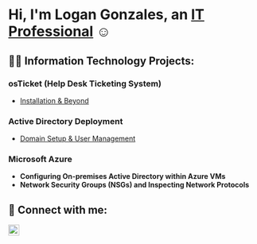 # Hi, I'm Logan Gonzales, an [IT Professional](https://www.linkedin.com/in/coderoad/) ☺

## 👨‍💻 Information Technology Projects:

### osTicket (Help Desk Ticketing System)
- [Installation & Beyond](https://github.com/GrifCodes/osticket-prereqs#osticket-prereqs)

### Active Directory Deployment
- [Domain Setup & User Management](https://github.com/GrifCodes/AzureADemy)

### Microsoft Azure
- **Configuring On-premises Active Directory within Azure VMs**
- **Network Security Groups (NSGs) and Inspecting Network Protocols**

## 🤳 Connect with me:
[<img align="left" alt="Logan | LinkedIn" width="22px" src="https://cdn.jsdelivr.net/npm/simple-icons@v3/icons/linkedin.svg"/>](https://www.linkedin.com/in/coderoad/)
